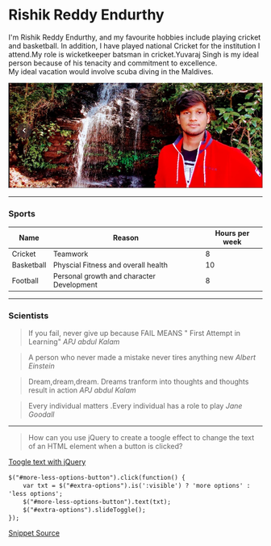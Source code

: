 # Rishik Reddy Endurthy

I'm Rishik Reddy Endurthy, and my favourite hobbies include playing cricket and basketball. In addition, I have played national Cricket for the institution I attend.My role is wicketkeeper batsman in cricket.Yuvaraj Singh is my ideal person because of his tenacity and commitment to excellence.<br>
 My ideal vacation would involve scuba diving in the Maldives.

![myself](myself.jpg)


---

### Sports

| Name | Reason | Hours per week |
|------| -------|----------------|
| Cricket | Teamwork | 8 |
| Basketball | Physcial Fitness and overall health| 10 |
| Football | Personal growth and character Development | 8 |

---

### Scientists 

>If you fail, never give up because FAIL MEANS " First Attempt in Learning" *APJ abdul Kalam*

>A person who never made a mistake never tires anything new *Albert Einstein*

> Dream,dream,dream. Dreams tranform into thoughts and thoughts result in action *APJ abdul Kalam*

> Every individual matters .Every individual has a role to play *Jane Goodall* 


---

>How can you use jQuery to create a toogle effect to change the text of an HTML element when a button is clicked?

 [Toogle text with jQuery](https://stackoverflow.com/questions/4326910/toggle-text-with-jquery)

 ```
 $("#more-less-options-button").click(function() {
     var txt = $("#extra-options").is(':visible') ? 'more options' : 'less options';
     $("#more-less-options-button").text(txt);
     $("#extra-options").slideToggle();
});
 ```
 [Snippet Source](https://css-tricks.com/snippets/jquery/toggle-text/)


